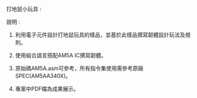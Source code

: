 打地鼠小玩具 : 

說明 : 

1. 利用電子元件設計打地鼠玩具的樣品，並基於此樣品撰寫韌體設計玩法及規則。
   
2. 使用組合語言搭配AM5A IC撰寫韌體。

3. 原始碼AM5A.asm可參考，所有指令集使用需參考原廠SPEC(AM5AA340X)。

4. 專案中PDF檔為成果展示。
